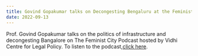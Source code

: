 ```yaml
---
title: Govind Gopakumar talks on Decongesting Bengaluru at the Feminist City Podcast
date: 2022-09-13
---
```

Prof. Govind Gopakumar talks on the politics of infrastructure and decongesting Bangalore on The Feminist City Podcast hosted by Vidhi Centre for Legal Policy. To listen to the podcast,<a href="https://vidhilegalpolicy.in/podcasts/feminist-city-season-2/on-politics-of-urban-infrastructure-cars-and-decongesting-bengaluru/" target="_blank">click here</a>.
<!--more-->